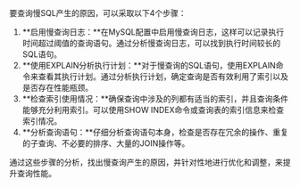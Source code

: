 要查询慢SQL产生的原因，可以采取以下4个步骤：

1. **启用慢查询日志：**在MySQL配置中启用慢查询日志，这样可以记录执行时间超过阈值的查询语句。通过分析慢查询日志，可以找到执行时间较长的SQL语句。
2. **使用EXPLAIN分析执行计划：**对于慢查询的SQL语句，使用EXPLAIN命令来查看其执行计划。通过分析执行计划，确定查询是否有效利用了索引以及是否存在性能瓶颈。
3. **检查索引使用情况：**确保查询中涉及的列都有适当的索引，并且查询条件能够充分利用索引。可以使用SHOW INDEX命令或查询表的索引信息来检查索引情况。
4. **分析查询语句：**仔细分析查询语句本身，检查是否存在冗余的操作、重复的子查询、不必要的排序、大量的JOIN操作等。

通过这些步骤的分析，找出慢查询产生的原因，并针对性地进行优化和调整，来提升查询性能。

